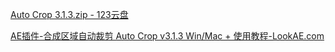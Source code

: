 [Auto Crop 3.1.3.zip - 123云盘](https://www.123pan.com/s/rjnUVv-7W8kd)

[AE插件-合成区域自动裁剪 Auto Crop v3.1.3 Win/Mac + 使用教程-LookAE.com](https://www.lookae.com/auto-crop-313/)
